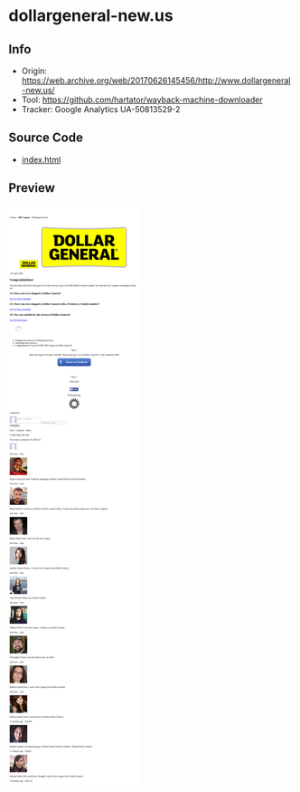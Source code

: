 # dollargeneral-new.us

## Info

- Origin: https://web.archive.org/web/20170626145456/http://www.dollargeneral-new.us/
- Tool: https://github.com/hartator/wayback-machine-downloader
- Tracker: Google Analytics UA-50813529-2

## Source Code

- [index.html](./src/index.html)

## Preview

![](./preview/screenshot-web.archive.org-2020.04.18-23_05_43.png)
